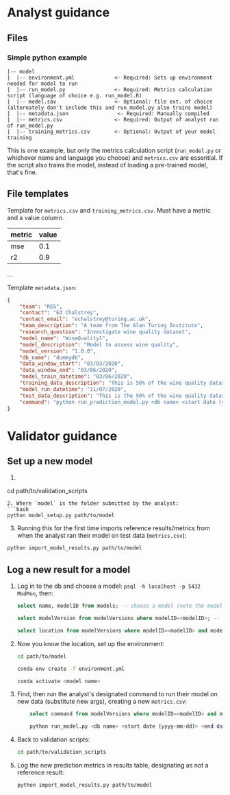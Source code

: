 # Analyst guidance

## Files

### Simple python example

```
|-- model
|  |-- environment.yml             <- Required: Sets up environment needed for model to run
|  |-- run_model.py                <- Required: Metrics calculation script (language of choice e.g. run_model.R)
|  |-- model.sav                   <- Optional: file ext. of choice (alternately don't include this and run_model.py also trains model)
|  |-- metadata.json                <- Required: Manually compiled
|  |-- metrics.csv                 <- Required: Output of analyst run of run_model.py
|  |-- training_metrics.csv        <- Optional: Output of your model training

```

This is one example, but only the metrics calculation script (`run_model.py` or whichever name and language you choose) and `metrics.csv` are essential. If the script also trains the model, instead of loading a pre-trained model, that's fine.

## File templates

Template for `metrics.csv` and `training_metrics.csv`. Must have a metric and a value column.

|metric|value|
| ---  | --- |
| mse  | 0.1 |
| r2   | 0.9 |
...

Template `metadata.json`:

```JSON
{
	"team": "REG",
	"contact": "Ed Chalstrey",
	"contact_email": "echalstrey@turing.ac.uk",
	"team_description": "A team from The Alan Turing Institute",
	"research_question": "Investigate wine quality dataset",
	"model_name": "WineQuality1",
	"model_description": "Model to assess wine quality",
	"model_version": "1.0.0",
	"db_name": "dummydb",
	"data_window_start": "03/03/2020",
	"data_window_end": "03/06/2020",
	"model_train_datetime": "03/06/2020",
	"training_data_description": "This is 50% of the wine quality dataset",
	"model_run_datetime": "11/07/2020",
	"test_data_description": "This is the 50% of the wine quality dataset that was not used for training the model",
	"command": "python run_prediction_model.py <db name> <start date (yyyy-mm-dd)> <end date (yyyy-mm-dd)>"
}
```

# Validator guidance

## Set up a new model

1. ```bash
cd path/to/validation_scripts
```
2. Where `model` is the folder submitted by the analyst:
```bash
python model_setup.py path/to/model
```
3. Running this for the first time imports reference results/metrics from when the analyst ran their model on test data (`metrics.csv`):
```bash
python import_model_results.py path/to/model
```

## Log a new result for a model

1. Log in to the db and choose a model: `psql -h localhost -p 5432 ModMon`, then:
    ```SQL
    select name, modelID from models; -- choose a model (note the modelID number)
    ```
    ```SQL
    select modelVersion from modelVersions where modelID=<modelID>; -- list model versions (note one of them)
    ```
    ```SQL
    select location from modelVersions where modelID=<modelID> and modelVersion='<modelVersion>'; -- gets `path/to/model`
    ```
2. Now you know the location, set up the environment:
    ```bash
    cd path/to/model
    ```
    ```bash
    conda env create -f environment.yml
    ```
    ```bash
    conda activate <model name>
    ```
3. Find, then run the analyst's designated command to run their model on new data (substitute new args), creating a new `metrics.csv`:
    ```SQL
		select command from modelVersions where modelID=<modelID> and modelVersion='<modelVersion>';
    ```

    ```bash
		python run_model.py <db name> <start date (yyyy-mm-dd)> <end date (yyyy-mm-dd)>
    ```
4. Back to validation scripts:
    ```bash
    cd path/to/validation_scripts
    ```
5. Log the new prediction metrics in results table, designating as not a reference result:
    ```bash
    python import_model_results.py path/to/model
    ```
